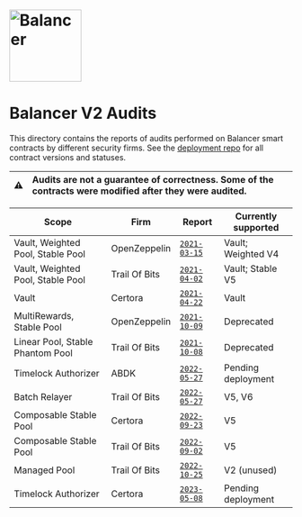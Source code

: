 # <img src="../logo.svg" alt="Balancer" height="128px">

# Balancer V2 Audits

This directory contains the reports of audits performed on Balancer smart contracts by different security firms.
See the [deployment repo](https://github.com/balancer/balancer-deployments) for all contract versions and statuses.

| :warning: | Audits are not a guarantee of correctness. Some of the contracts were modified after they were audited.      |
| --------- | :----------------------------------------------------------------------------------------------------------- |

| Scope                             | Firm          | Report                                         | Currently supported |
| --------------------------------- | ------------- | ---------------------------------------------- | ------------------- |
| Vault, Weighted Pool, Stable Pool | OpenZeppelin  | [`2021-03-15`](./openzeppelin/2021-03-15.pdf)  | Vault; Weighted V4  |
| Vault, Weighted Pool, Stable Pool | Trail Of Bits | [`2021-04-02`](./trail-of-bits/2021-04-02.pdf) | Vault; Stable V5    |
| Vault                             | Certora       | [`2021-04-22`](./certora/2021-04-22.pdf)       | Vault               |
| MultiRewards, Stable Pool         | OpenZeppelin  | [`2021-10-09`](./openzeppelin/2021-10-09.pdf)  | Deprecated          |
| Linear Pool, Stable Phantom Pool  | Trail Of Bits | [`2021-10-08`](./trail-of-bits/2021-10-08.pdf) | Deprecated          |
| Timelock Authorizer               | ABDK          | [`2022-05-27`](./abdk/2022-05-27.pdf)          | Pending deployment  |
| Batch Relayer                     | Trail Of Bits | [`2022-05-27`](./trail-of-bits/2022-05-27.pdf) | V5, V6              |
| Composable Stable Pool            | Certora       | [`2022-09-23`](./certora/2022-09-23.pdf)       | V5                  |
| Composable Stable Pool            | Trail Of Bits | [`2022-09-02`](./trail-of-bits/2022-09-02.pdf) | V5                  |
| Managed Pool                      | Trail Of Bits | [`2022-10-25`](./trail-of-bits/2022-10-25.pdf) | V2 (unused)         |
| Timelock Authorizer               | Certora       | [`2023-05-08`](./certora/2023-05-08.pdf)       | Pending deployment  |
